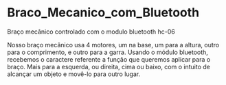 # Braco_Mecanico_com_Bluetooth
Braço mecânico controlado com o modulo bluetooth hc-06

Nosso braço mecânico usa 4 motores, um na base, um para a altura, outro para o comprimento, e outro para a garra. Usando o módulo bluetooth, recebemos o caractere referente a função que queremos aplicar para o braço. Mais para a esquerda, ou direita, cima ou baixo, com o intuito de alcançar um objeto e movê-lo para outro lugar.
